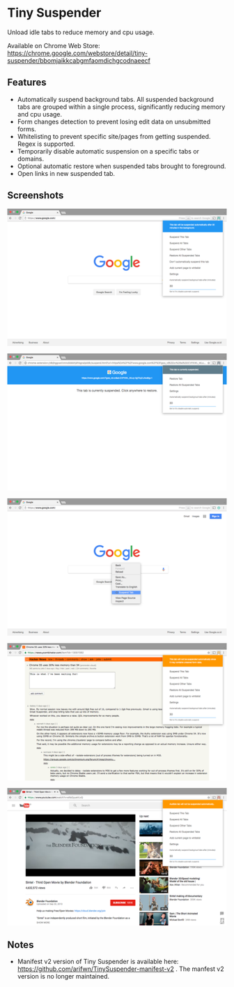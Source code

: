 # Tiny Suspender

Unload idle tabs to reduce memory and cpu usage.

Available on Chrome Web Store: https://chrome.google.com/webstore/detail/tiny-suspender/bbomjaikkcabgmfaomdichgcodnaeecf


## Features

- Automatically suspend background tabs. All suspended background tabs are
  grouped within a single process, significantly reducing memory and cpu usage.
- Form changes detection to prevent losing edit data on unsubmitted forms.
- Whitelisting to prevent specific site/pages from getting suspended. Regex is supported.
- Temporarily disable automatic suspension on a specific tabs or domains.
- Optional automatic restore when suspended tabs brought to foreground.
- Open links in new suspended tab.


## Screenshots

![Main Menu](https://raw.githubusercontent.com/arifwn/TinySuspender/master/store-assets/screenshot-1.png)

![Suspended Page](https://raw.githubusercontent.com/arifwn/TinySuspender/master/store-assets/screenshot-2.png)

![Context Menu Integration](https://raw.githubusercontent.com/arifwn/TinySuspender/master/store-assets/screenshot-3.png)

![Settings](https://raw.githubusercontent.com/arifwn/TinySuspender/master/store-assets/screenshot-4.png)

![Form Detection](https://raw.githubusercontent.com/arifwn/TinySuspender/master/store-assets/screenshot-5.png)

## Notes

- Manifest v2 version of Tiny Suspender is available here: https://github.com/arifwn/TinySuspender-manifest-v2 . The manfest v2 version is no longer maintained.
